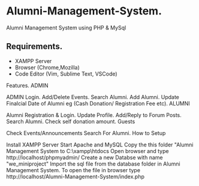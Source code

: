 <h1>Alumni-Management-System.</h1>

Alumni Management System using PHP & MySql

<h2>Requirements.</h2>
<ul>
  <li>XAMPP Server</li>
  <li>Browser (Chrome,Mozilla)</li>
  <li>Code Editor (Vim, Sublime Text, VSCode)</li>
</ul>

Features. ADMIN

ADMIN Login.
Add/Delete Events.
Search Alumni.
Add Alumni.
Update Finalcial Date of Alumni eg (Cash Donation/ Registration Fee etc).
ALUMNI

Alumni Registration & Login.
Update Profile.
Add/Reply to Forum Posts.
Search Alumni.
Check self donation amount.
Guests

Check Events/Announcements
Search For Alumni.
How to Setup

Install XAMPP Server
Start Apache and MySQL
Copy the this folder "Alumni Management System to C:\xampp\htdocs
Open browser and type http://localhost/phpmyadmin/
Create a new Databse with name "we_miniproject"
Import the sql file from the database folder in Alumni Management System.
To open the file in browser type http://localhost/Alumni-Management-System/index.php
